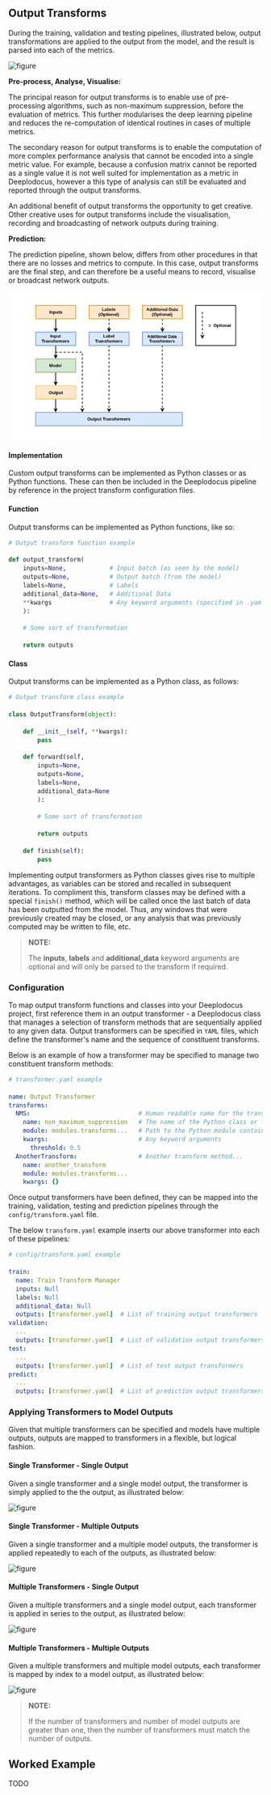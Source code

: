 ## Output Transforms

During the training, validation and testing pipelines, illustrated below, output transformations are applied to the output from the model, and the result is parsed into each of the metrics. 
 
![figure](https://github.com/Deeplodocus/deeplodocus/blob/master/docs/figures/ot-1.png)

**Pre-process, Analyse, Visualise:**

The principal reason for output transforms is to enable use of pre-processing algorithms, such as non-maximum suppression, before the evaluation of metrics. This further modularises the deep learning pipeline and reduces the re-computation of identical routines in cases of multiple metrics.

The secondary reason for output transforms is to enable the computation of more complex performance analysis that cannot be encoded into a single metric value. For example, because a confusion matrix cannot be reported as a single value it is not well suited for implementation as a metric in Deeplodocus, however a this type of analysis can still be evaluated and reported through the output transforms. 

An additional benefit of output transforms the opportunity to get creative. Other creative uses for output transforms include the visualisation, recording and broadcasting of network outputs during training.

**Prediction:**

The prediction pipeline, shown below, differs from other procedures in that there are no losses and metrics to compute.
In this case, output transforms are the final step, and can therefore be a useful means to record, visualise or broadcast network outputs. 

![figure](https://github.com/Deeplodocus/deeplodocus/blob/master/docs/figures/ot-2.png)

#### Implementation

Custom output transforms can be implemented as Python classes or as Python functions.
These can then be included in the Deeplodocus pipeline by reference in the project transform configuration files.

#### Function 

Output transforms can be implemented as Python functions, like so:

```python
# Output transform function example

def output_transform(
    inputs=None,            # Input batch (as seen by the model)
    outputs=None,           # Output batch (from the model)
    labels=None,            # Labels
    additional_data=None,   # Additional Data
    **kwargs                # Any keyword arguments (specified in .yaml file)
    ):              
    
    # Some sort of transformation
    
    return outputs
```

#### Class

Output transforms can be implemented as a Python class, as follows:

```python
# Output transform class example

class OutputTransform(object):

    def __init__(self, **kwargs):
        pass
        
    def forward(self,
        inputs=None,
        outputs=None,
        labels=None,
        additional_data=None
        ):
        
        # Some sort of transformation
        
        return outputs
        
    def finish(self):
        pass
```

Implementing output transformers as Python classes gives rise to multiple advantages, as variables can be stored and recalled in subsequent iterations. To compliment this, transform classes may be defined with a special `finish()` method, which will be called once the last batch of data has been outputted from the model. Thus, any windows that were previously created may be closed, or any analysis that was previously computed may be written to file, etc. 

> **NOTE:**
> 
> The **inputs**, **labels** and **additional_data** keyword arguments are optional and will only be parsed to the transform if required. 

### Configuration

To map output transform functions and classes into your Deeplodocus project, first reference them in an output transformer - a Deeplodocus class that manages a selection of transform methods that are sequentially applied to any given data. Output transformers can be specified in `YAML` files, which define the transformer's name and the sequence of constituent transforms.

Below is an example of how a transformer may be specified to manage two constituent transform methods:

```yaml
# transformer.yaml example

name: Output Transformer
transforms: 
  NMS:                              # Human readable name for the transform. specified by the user
    name: non_maximum_suppression   # The name of the Python class or function
    module: modules.transforms...   # Path to the Python module containing the transform methpd 
    kwargs:                         # Any keyword arguments
      threshold: 0.5
  AnotherTransform:                 # Another transform method...
    name: another_transform
    module: modules.transforms...
    kwargs: {}
```

Once output transformers have been defined, they can be mapped into the training, validation, testing and prediction pipelines through the `config/transform.yaml` file.

The below `transform.yaml` example inserts our above transformer into each of these pipelines:

```yaml
# config/transform.yaml example

train:
  name: Train Transform Manager
  inputs: Null
  labels: Null
  additional_data: Null
  outputs: [transformer.yaml]  # List of training output transformers
validation:
  ...
  outputs: [transformer.yaml]  # List of validation output transformers
test:
  ...
  outputs: [transformer.yaml]  # List of test output transformers
predict:
  ...
  outputs: [transformer.yaml]  # List of prediction output transformers
```

### Applying Transformers to Model Outputs

Given that multiple transformers can be specified and models have multiple outputs, outputs are mapped to transformers in a flexible, but logical fashion.

#### Single Transformer - Single Output

Given a single transformer and a single model output, the transformer is simply applied to the the output, as illustrated below:

![figure](https://github.com/Deeplodocus/deeplodocus/blob/master/docs/figures/st-so.png)

#### Single Transformer - Multiple Outputs

Given a single transformer and a multiple model outputs, the transformer is applied repeatedly to each of the outputs, as illustrated below:

![figure](https://github.com/Deeplodocus/deeplodocus/blob/master/docs/figures/st-mo.png)

#### Multiple Transformers - Single Output

Given a multiple transformers and a single model output, each transformer is applied in series to the output, as illustrated below:

![figure](https://github.com/Deeplodocus/deeplodocus/blob/master/docs/figures/mt-so.png)

#### Multiple Transformers - Multiple Outputs

Given a multiple transformers and multiple model outputs, each transformer is mapped by index to a model output, as illustrated below:

![figure](https://github.com/Deeplodocus/deeplodocus/blob/master/docs/figures/mt-mo.png)

>**NOTE:**
>
> If the number of transformers and number of model outputs are greater than one, then the number of transformers must match the number of outputs.

## Worked Example

TODO